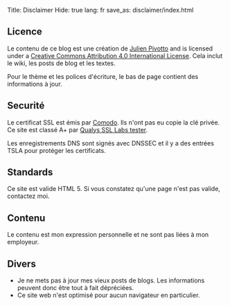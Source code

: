 Title: Disclaimer
Hide: true
lang: fr
save_as: disclaimer/index.html

## Licence

Le contenu de ce blog est une création de [Julien Pivotto](https://roidelapluie.be) and is licensed under a [Creative Commons Attribution 4.0 International License](http://creativecommons.org/licenses/by/4.0/deed.en_US). Cela inclut le wiki, les posts de blog et les textes.

Pour le thème et les polices d'écriture, le bas de page contient des informations à jour.

## Securité

Le certificat SSL est émis par [Comodo](https://www.comodo.com/). Ils n'ont pas eu copie la clé privée. Ce site est classé A+ par [Qualys SSL Labs tester](https://www.ssllabs.com/ssltest/analyze.html?d=roidelapluie.be&hideResults=on).

Les enregistrements DNS sont signés avec DNSSEC et il y a des entrées TSLA pour protéger les certificats.

## Standards

Ce site est valide HTML 5. Si vous constatez qu'une page n'est pas valide, contactez moi.

## Contenu

Le contenu est mon expression personnelle et ne sont pas liées à mon employeur.

## Divers

* Je ne mets pas à jour mes vieux posts de blogs. Les informations peuvent donc être tout à fait dépréciées.
* Ce site web n'est optimisé pour aucun navigateur en particulier.
